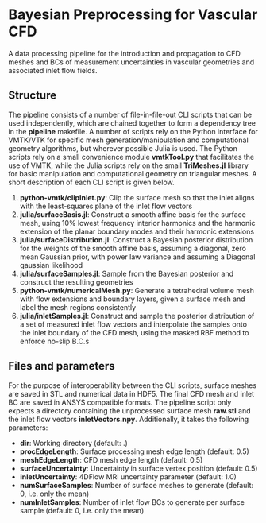 # Bayesian Preprocessing for Vascular CFD
A data processing pipeline for the introduction and propagation to CFD meshes and BCs of measurement uncertainties in vascular geometries and associated inlet flow fields.

## Structure
The pipeline consists of a number of file-in-file-out CLI scripts that can be used independently, which are chained together to form a dependency tree in the **pipeline** makefile. A number of scripts rely on the Python interface for VMTK/VTK for specific mesh generation/manipulation and computational geometry algorithms, but wherever possible Julia is used. The Python scripts rely on a small convenience module **vmtkTool.py** that facilitates the use of VMTK, while the Julia scripts rely on the small **TriMeshes.jl** library for basic manipulation and computational geometry on triangular meshes. A short description of each CLI script is given below.

1. **python-vmtk/clipInlet.py**: Clip the surface mesh so that the inlet aligns with the least-squares plane of the inlet flow vectors
2. **julia/surfaceBasis.jl**: Construct a smooth affine basis for the surface mesh, using 10% lowest frequency interior harmonics and the harmonic extension of the planar boundary modes and their harmonic extensions
3. **julia/surfaceDistribution.jl**: Construct a Bayesian posterior distribution for the weights of the smooth affine basis, assuming a diagonal, zero mean Gaussian prior, with power law variance and assuming a Diagonal gaussian likelihood 
4. **julia/surfaceSamples.jl**: Sample from the Bayesian posterior and construct the resulting geometries
5. **python-vmtk/numericalMesh.py**: Generate a tetrahedral volume mesh with flow extensions and boundary layers, given a surface mesh and label the mesh regions consistently
6. **julia/inletSamples.jl**: Construct and sample the posterior distribution of a set of measured inlet flow vectors and interpolate the samples onto the inlet boundary of the CFD mesh, using the masked RBF method to enforce no-slip B.C.s

## Files and parameters
For the purpose of interoperability between the CLI scripts, surface meshes are saved in STL and numerical data in HDF5. The final CFD mesh and inlet BC are saved in ANSYS compatible formats. The pipeline script only expects a directory containing the unprocessed surface mesh **raw.stl** and the inlet flow vectors **inletVectors.npy**. Additionally, it takes the following parameters:

- **dir**: Working directory (default: .)
- **procEdgeLength**: Surface processing mesh edge length (default: 0.5)
- **meshEdgeLength**: CFD mesh edge length (default: 0.5)
- **surfaceUncertainty**: Uncertainty in surface vertex position (default: 0.5)
- **inletUncertainty**: 4DFlow MRI uncertainty parameter (default: 1.0)
- **numSurfaceSamples**: Number of surface meshes to generate (default: 0, i.e. only the mean)
- **numInletSamples**: Number of inlet flow BCs to generate per surface sample (default: 0, i.e. only the mean)
